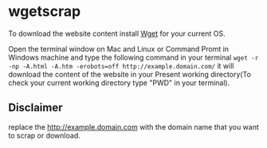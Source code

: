 wgetscrap
===================
To download the website content install [Wget](https://www.gnu.org/software/wget/) for your current OS.

Open the terminal window on Mac and Linux or Command Promt in Windows machine and type the following command in 
your terminal <Enter>
  `wget -r -np -A.html -A.htm -erobots=off http://example.domain.com/`
<Enter>it will download the content of the website in your Present working directory(To check your current working directory type "PWD" in your terminal).

Disclaimer
----------
replace the http://example.domain.com with the domain name that you want to scrap or download.


